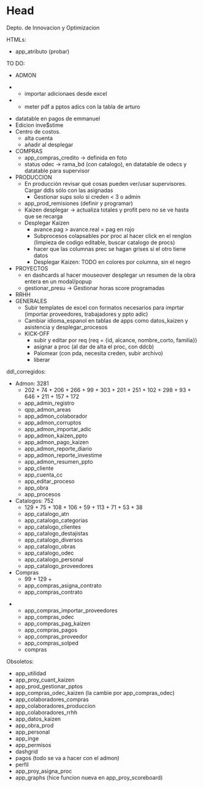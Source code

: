 # Head
Depto. de Innovacion y Optimizacion

HTMLs:
 - app_atributo (probar)

TO DO:
 - ADMON
*   - importar adicionaes desde excel
*   - meter pdf a pptos adics con la tabla de arturo
   - datatable en pagos de emmanuel
   - Edicion inve$stime
   - Centro de costos.
     - alta cuenta
     - añadir al desplegar
 - COMPRAS
   - app_compras_credito -> definida en foto
   - status odec -> rama_bd (con catalogo), en datatable de odecs y datatable para supervisor
 - PRODUCCION
   - En producción revisar qué cosas pueden ver/usar supervisores. Cargar ddls sólo con las asignadas
     - Gestionar sups solo si creden < 3 o admin
   - app_prod_remisiones (definir y programar)
   - Kaizen desplegar -> actualiza totales y profit pero no se ve hasta que se recarga
   - Desplegar Kaizen
     - avance.pag > avance.real = pag en rojo 
     - Subprocesos colapsables por proc al hacer click en el renglon (limpieza de codigo editable, buscar catalogo de procs)
     - hacer que las columnas prec se hagan grises si el otro tiene datos
     - Desplegar Kaizen: TODO en colores por columna, sin el negro
 - PROYECTOS
   - en dashcards al hacer mouseover desplegar un resumen de la obra entera en un modal/popup
   - gestionar_presu -> Gestionar horas score programadas
 - RRHH
 - GENERALES
   - Subir templates de excel con formatos necesarios para imprtar (importar proveedores, trabajadores y ppto adic)
   - Cambiar idioma_espanol en tablas de apps como datos_kaizen y asistencia y desplegar_procesos
   - KICK-OFF 
     - subir y editar por req (req = {id, alcance, nombre_corto, familia})
     - asignar a proc (al dar de alta el proc, con ddcb)
     - Palomear (con pda, necesita creden, subir archivo)
     - liberar

 ddl_corregidos:
 - Admon: 3281
    - 202 + 74 + 206 + 266 + 99 + 303 + 201 + 251 + 102 + 298 + 93 + 646 + 211 + 157 + 172
    - app_admin_registro
    - qpp_admon_areas
    - app_admon_colaborador
    - app_admon_corruptos
    - app_admon_importar_adic
    - app_admon_kaizen_ppto
    - app_admon_pago_kaizen
    - app_admon_reporte_diario
    - app_admon_reporte_investime
    - app_admon_resumen_ppto
    - app_cliente
    - app_cuenta_cc
    - app_editar_proceso
    - app_obra
    - app_procesos
 - Catalogos: 752
    - 129 + 75 + 108 + 106 + 59 + 113 + 71 + 53 + 38
    - app_catalogo_atn
    - app_catalogo_categorias
    - app_catalogo_clientes
    - app_catalogo_destajistas
    - app_catalogo_diversos
    - app_catalogo_obras
    - app_catalogo_odec
    - app_catalogo_personal
    - app_catalogo_proveedores
 - Compras
    - 99 + 129 + 
    - app_compras_asigna_contrato
    - app_compras_contrato
 *
    - app_compras_importar_proveedores
    - app_compras_odec
    - app_compras_pag_kaizen
    - app_compras_pagos
    - app_compras_proveedor
    - app_compras_solped
    - compras

 Obsoletos: 
 - app_utilidad
 - app_proy_cuant_kaizen
 - app_prod_gestionar_pptos
 - app_compras_odec_kaizen (la cambie por app_compras_odec)
 - app_colaboradores_compras
 - app_colaboradores_produccion
 - app_colaboradores_rrhh
 - app_datos_kaizen
 - app_obra_prod
 - app_personal
 - app_inge
 - app_permisos
 - dashgrid
 - pagos (todo se va a hacer con el admon)
 - perfil
 - app_proy_asigna_proc
 - app_graphs (hice funcion nueva en app_proy_scoreboard)